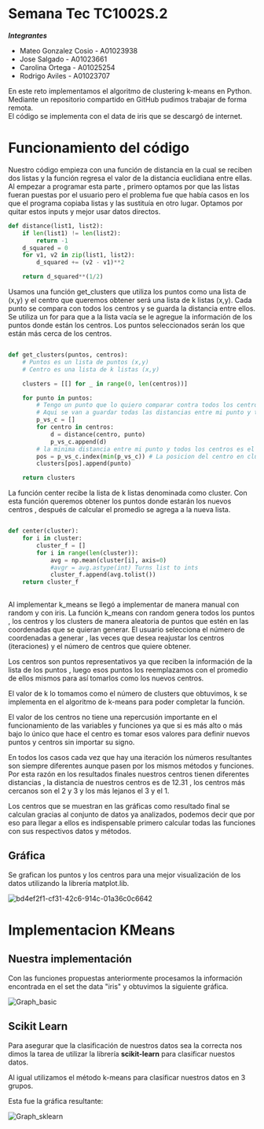 # Semana Tec TC1002S.2
***Integrantes***
- Mateo Gonzalez Cosio - A01023938
- Jose Salgado - A01023661
- Carolina Ortega - A01025254
- Rodrigo Aviles - A01023707

En este reto implementamos el algoritmo de clustering k-means en Python. Mediante un repositorio compartido en GitHub pudimos trabajar de forma remota.  
El código se implementa con el data de iris que se descargó de internet.

# Funcionamiento del código

Nuestro código empieza con una función de distancia en la cual se reciben dos listas y la función regresa el valor de la distancia euclidiana entre ellas. Al empezar a programar esta parte , primero optamos por que las listas fueran puestas por el usuario pero el problema fue que había casos en los que el programa copiaba listas y las sustituía en otro lugar. Optamos por quitar estos inputs y mejor usar datos directos.

```python
def distance(list1, list2):
    if len(list1) != len(list2):
        return -1
    d_squared = 0
    for v1, v2 in zip(list1, list2):
        d_squared += (v2 - v1)**2

    return d_squared**(1/2)

```

Usamos una función get_clusters que utiliza los puntos como una lista de (x,y) y el centro que queremos obtener será una lista de k listas (x,y).  Cada punto se compara con todos los centros y se guarda la distancia entre ellos. Se utiliza un for para que a la lista vacía se le agregue la información de los puntos donde están los centros. Los puntos seleccionados serán los que están más cerca de los centros.

```python

def get_clusters(puntos, centros):
    # Puntos es un lista de puntos (x,y)
    # Centro es una lista de k listas (x,y)

    clusters = [[] for _ in range(0, len(centros))]

    for punto in puntos:
        # Tengo un punto que lo quiero comparar contra todos los centros
        # Aqui se van a guardar todas las distancias entre mi punto y todos los centros
        p_vs_c = []
        for centro in centros:
            d = distance(centro, punto)
            p_vs_c.append(d)
        # la minima distancia entre mi punto y todos los centros es el la key del centro correcto
        pos = p_vs_c.index(min(p_vs_c)) # La posicion del centro en clusters
        clusters[pos].append(punto)

    return clusters
```
    
La función center recibe la lista de k listas denominada como cluster. Con esta función queremos obtener los puntos donde estarán los nuevos centros , después de calcular el promedio se agrega a la nueva lista.

```python

def center(cluster):
    for i in cluster:
        cluster_f = []
        for i in range(len(cluster)):
            avg = np.mean(cluster[i], axis=0)
            #avgr = avg.astype(int) Turns list to ints
            cluster_f.append(avg.tolist())
    return cluster_f
    
```
    
Al implementar k_means se llegó a implementar de manera manual con random y con iris.
La función k_means con random genera todos los puntos , los centros y los clusters de manera aleatoria de puntos que estén en las coordenadas que se quieran generar. El usuario selecciona el número de coordenadas a generar , las veces que desea reajustar los centros (iteraciones) y el número de centros que quiere obtener.





Los centros son puntos representativos ya que reciben la información de la lista de los puntos , luego esos puntos los reemplazamos con el promedio de ellos mismos para así tomarlos como los nuevos centros.

El valor de k lo tomamos como el número de clusters que obtuvimos, k se implementa en el algoritmo de k-means para poder completar la función.

El valor de los centros no tiene una repercusión importante en el funcionamiento de las variables y funciones ya que si es más alto o más bajo lo único que hace el centro es tomar esos valores para definir nuevos puntos y centros sin importar su signo.

En todos los casos cada vez que hay una iteración los números resultantes son siempre diferentes aunque pasen por los mismos métodos y funciones. Por esta razón en los resultados finales nuestros centros tienen diferentes distancias , la distancia de nuestros centros es de 12.31 , los centros más cercanos son el 2 y 3 y los más lejanos el 3 y el 1.

Los centros que se muestran en las gráficas como resultado final se calculan gracias al conjunto de datos ya analizados, podemos decir que por eso para llegar a ellos es indispensable primero calcular todas las funciones con sus respectivos datos y métodos.

## Gráfica
Se grafican los puntos y los centros para una mejor visualización de los datos utilizando la librería matplot.lib. 

![bd4ef2f1-cf31-42c6-914c-01a36c0c6642](https://user-images.githubusercontent.com/71286113/93649243-24da7880-f9d1-11ea-8ee4-f86b737c8d26.jpg)

# Implementacion KMeans

## Nuestra implementación

Con las funciones propuestas anteriormente procesamos la información encontrada en el set the data "iris" y obtuvimos la siguiente gráfica.

![Graph_basic](https://user-images.githubusercontent.com/71286113/93691943-08fad380-fab2-11ea-8314-730e8000eeea.png)

## Scikit Learn
Para asegurar que la clasificación de nuestros datos sea la correcta nos dimos la tarea de utilizar la librería **scikit-learn** para clasificar nuestos datos.

Al igual utilizamos el método k-means para clasificar nuestros datos en 3 grupos.

Esta fue la gráfica resultante:

![Graph_sklearn](https://user-images.githubusercontent.com/71286113/93691951-3e9fbc80-fab2-11ea-9993-c1b73c4cc117.png)
